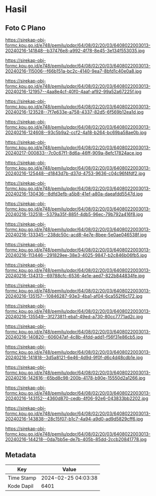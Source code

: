 # Hasil

## Foto C Plano

https://sirekap-obj-formc.kpu.go.id/e748/pemilu/pdpr/64/08/02/20/03/6408022003013-20240216-141848--b37476e8-a992-4f78-8e45-3e134f553035.jpg

https://sirekap-obj-formc.kpu.go.id/e748/pemilu/pdpr/64/08/02/20/03/6408022003013-20240216-115006--f66b151a-bc2c-4140-9ea7-8bfd1c40e0a8.jpg

https://sirekap-obj-formc.kpu.go.id/e748/pemilu/pdpr/64/08/02/20/03/6408022003013-20240216-121957--4aa8e4cf-40f0-4aaf-af92-99a52a67225f.jpg

https://sirekap-obj-formc.kpu.go.id/e748/pemilu/pdpr/64/08/02/20/03/6408022003013-20240216-123528--7f7e633e-a758-4337-82d5-6f569b12ea1d.jpg

https://sirekap-obj-formc.kpu.go.id/e748/pemilu/pdpr/64/08/02/20/03/6408022003013-20240216-124608--93c5b9a2-ccf2-4a18-b264-bc69ba58ae0b.jpg

https://sirekap-obj-formc.kpu.go.id/e748/pemilu/pdpr/64/08/02/20/03/6408022003013-20240217-000833--7c0c67f1-8d6a-46ff-909a-8efc17824ace.jpg

https://sirekap-obj-formc.kpu.go.id/e748/pemilu/pdpr/64/08/02/20/03/6408022003013-20240216-125448--d1843d7b-d37d-4753-9636-c04c96f4fdf2.jpg

https://sirekap-obj-formc.kpu.go.id/e748/pemilu/pdpr/64/08/02/20/03/6408022003013-20240216-130436--8dfd3efb-a5b8-41ef-a80a-daeafdd5547d.jpg

https://sirekap-obj-formc.kpu.go.id/e748/pemilu/pdpr/64/08/02/20/03/6408022003013-20240216-132518--5379a35f-885f-4db5-96ec-79b792a416f8.jpg

https://sirekap-obj-formc.kpu.go.id/e748/pemilu/pdpr/64/08/02/20/03/6408022003013-20240216-133345--238dc50c-acd8-4e7e-8bee-5e0ae046538f.jpg

https://sirekap-obj-formc.kpu.go.id/e748/pemilu/pdpr/64/08/02/20/03/6408022003013-20240216-113446--291829ee-38e3-4025-9847-b2c846b06fb5.jpg

https://sirekap-obj-formc.kpu.go.id/e748/pemilu/pdpr/64/08/02/20/03/6408022003013-20240216-134313--69788cfc-6536-4e1e-aed7-822b844834fe.jpg

https://sirekap-obj-formc.kpu.go.id/e748/pemilu/pdpr/64/08/02/20/03/6408022003013-20240216-135157--10846287-93e3-4ba1-af04-6ca552f6c172.jpg

https://sirekap-obj-formc.kpu.go.id/e748/pemilu/pdpr/64/08/02/20/03/6408022003013-20240216-135549--3f273811-eba1-49ed-a730-80cc7771ad2c.jpg

https://sirekap-obj-formc.kpu.go.id/e748/pemilu/pdpr/64/08/02/20/03/6408022003013-20240216-140820--606047af-4c8b-4fdd-add1-f56f31e86cb5.jpg

https://sirekap-obj-formc.kpu.go.id/e748/pemilu/pdpr/64/08/02/20/03/6408022003013-20240216-141818--3d5a8121-6e46-4d9d-9f0f-d6c4d48cdb1e.jpg

https://sirekap-obj-formc.kpu.go.id/e748/pemilu/pdpr/64/08/02/20/03/6408022003013-20240216-142616--65bd8c98-200b-4178-b90e-15550d2a1266.jpg

https://sirekap-obj-formc.kpu.go.id/e748/pemilu/pdpr/64/08/02/20/03/6408022003013-20240216-143152--4360d870-cedb-4f06-92e6-043833bb2202.jpg

https://sirekap-obj-formc.kpu.go.id/e748/pemilu/pdpr/64/08/02/20/03/6408022003013-20240216-143838--28c15f07-b1c7-4a94-a9d0-ad9d5829cff6.jpg

https://sirekap-obj-formc.kpu.go.id/e748/pemilu/pdpr/64/08/02/20/03/6408022003013-20240216-144218--0da7bb5e-de7b-405b-85dd-2ccb20841778.jpg


## Metadata

| Key        | Value               |
| ---------- | ------------------- |
| Time Stamp | 2024-02-25 04:03:38 |
| Kode Dapil | 6401                |




